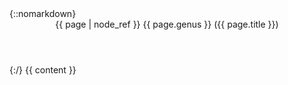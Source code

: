 <section id="{{ page.slug }}">
{::nomarkdown}
  <header class="inline">
    {{ page | node_ref }}
    <span class='genus'>{{ page.genus }}</span>
    ({{ page.title }})
  </header>
{:/}
{{ content }}
</section>
